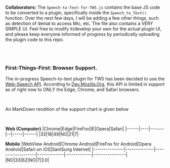**Collaborators:** The ``Speech-to-Text-for-TW5.js`` contains the base JS code to be converted to a plugin, specifically inside the ``Speech_to_Text()`` function. Over the next few days, I will be adding a few other things, such as detection of denial to access Mic, etc. The file also contains a VERY SIMPLE UI. Feel free to modify it/develop your own for the actual plugin UI, and please keep everyone informed of progress by periodically uploading the plugin code to this repo.

<br />
<br />

### First-Things-First: Browser Support.
The in-progress Speech-to-text plugin for TW5 has been decided to use the [Web-Speech API](https://www.google.com/intl/en/chrome/demos/speech.html). According to [Dev.Mozilla.Org](https://developer.mozilla.org/en-US/docs/Web/API/Web_Speech_API), this API is limited in support as of right now to ONLY the Edge, Chrome, and Safari browsers.

<br />

An MarkDown rendition of the support chart is given below

<br />

**Web (Computer)**
|Chrome|Edge|FireFox|IE|Opera|Safari|
|------|----|-------|--|-----|------|
|33|18|49|NO|21|7|

**Mobile**
|WebView Android|Chrome Android|FireFox for Android|Opera Android|Safari on iOS|SamSung Internet|
|---------------|--------------|-------------------|-------------|-------------|----------------|
|NO|33|62|NO|7|3.0|
